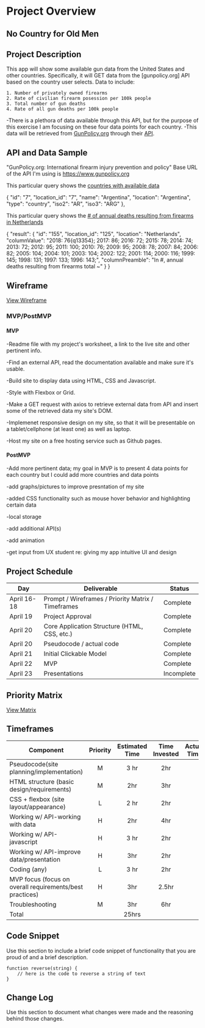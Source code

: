 # Project Overview

## No Country for Old Men


## Project Description

This app will show some available gun data from the United States and other countries. Specifically, it will GET data from the [gunpolicy.org] API based on the country user selects. Data to include: 

    1. Number of privately owned firearms
    2. Rate of civilian firearm posession per 100k people
    3. Total number of gun deaths
    4. Rate of all gun deaths per 100k people
    
-There is a plethora of data available through this API, but for the purpose of this exercise I am focusing on these four data points for each country. 
-This data will be retrieved from [GunPolicy.org](http://www.gunpolicy.org) through their [API](http://www.gunpolicy.org/api).


## API and Data Sample

"GunPolicy.org: International firearm injury prevention and policy"
Base URL of the API I'm using is https://www.gunpolicy.org

This particular query shows the [countries with available data](https://www.gunpolicy.org/index.php?option=com_api&app=gpodatapage&clientid=267&key=69ac9405b94c3b1f632641d48cd80745&format=raw&resource=getlocations)

{
            "id": "7",
            "location_id": "7",
            "name": "Argentina",
            "location": "Argentina",
            "type": "country",
            "iso2": "AR",
            "iso3": "ARG"
        },
	
This particular query shows the [# of annual deaths resulting from firearms in Netherlands](https://www.gunpolicy.org/index.php?option=com_api&app=gpodatapage&clientid=267&key=69ac9405b94c3b1f632641d48cd80745&resource=getcategorydata&category=total_number_of_gun_deaths&location_id=125&format=raw)

{
    "result": {
        "id": "155",
        "location_id": "125",
        "location": "Netherlands",
        "columnValue": "2018: 76{q13354}; 2017: 86; 2016: 72; 2015: 78; 2014: 74; 2013: 72; 2012: 95; 2011: 100; 2010: 76; 2009: 95; 2008: 78; 2007: 84; 2006: 82; 2005: 104; 2004: 101; 2003: 104; 2002: 122; 2001: 114; 2000: 116; 1999: 145; 1998: 131; 1997: 133; 1996: 143;",
        "columnPreamble": "In #, annual deaths resulting from firearms total ~"
    }
}


## Wireframe

[View Wireframe](https://github.com/jamesbenet/no-country-for-old-men/blob/main/untitled.pdf)

### MVP/PostMVP

#### MVP 

-Readme file with my project's worksheet, a link to the live site and other pertinent info.

-Find an external API, read the documentation available and make sure it's usable.

-Build site to display data using HTML, CSS and Javascript.

-Style with Flexbox or Grid.

-Make a GET request with axios to retrieve external data from API and insert some of the retrieved data my site's DOM.

-Implemenet responsive design on my site, so that it will be presentable on a tablet/cellphone (at least one) as well as laptop.

-Host my site on a free hosting service such as Github pages.

#### PostMVP  
-Add more pertinent data; my goal in MVP is to present 4 data points for each country but I could add more countries and data points

-add graphs/pictures to improve presntation of my site

-added CSS functionality such as mouse hover behavior and highlighting certain data

-local storage

-add additional API(s)

-add animation

-get input from UX student re: giving my app intuitive UI and design


## Project Schedule

|  Day | Deliverable | Status
|---|---| ---|
|April 16-18| Prompt / Wireframes / Priority Matrix / Timeframes | Complete
|April 19| Project Approval | Complete
|April 20| Core Application Structure (HTML, CSS, etc.) | Complete
|April 20| Pseudocode / actual code | Complete
|April 21| Initial Clickable Model  | Complete
|April 22| MVP | Complete
|April 23| Presentations | Incomplete

## Priority Matrix

[View Matrix](https://github.com/jamesbenet/no-country-for-old-men/blob/main/Priority%20Matrix%20Template.pdf)

## Timeframes

| Component | Priority | Estimated Time | Time Invested | Actual Time |
| --- | :---: |  :---: | :---: | :---: |
|Pseudocode(site planning/implementation) | M  | 3 hr | 2hr    |    |
|HTML structure (basic design/requirements) | M  | 2hr | 3hr    |    |
|CSS + flexbox (site layout/appearance) | L  | 2 hr | 2hr    |    |
|Working w/ API-working with data  | H  | 2hr | 4hr    |    |
|Working w/ API-javascript | H  | 3 hr | 2hr    |    |
|Working w/ API-improve data/presentation | H  | 3hr | 2hr    |    |
|Coding (any) |  L | 3 hr | 2hr    |    |
|MVP focus (focus on overall requirements/best practices) |  H | 3hr | 2.5hr    |    |
|Troubleshooting |  M | 3hr | 6hr    |    |
| Total |  | 25hrs|  |  |25.5
## Code Snippet

Use this section to include a brief code snippet of functionality that you are proud of and a brief description.  

```
function reverse(string) {
	// here is the code to reverse a string of text
}
```

## Change Log
 Use this section to document what changes were made and the reasoning behind those changes. 


